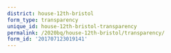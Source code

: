 ```yaml
---
district: house-12th-bristol
form_type: transparency
unique_id: house-12th-bristol-transparency
permalink: /2020bq/house-12th-bristol/transparency/
form_id: '201707123019141'
---
```

